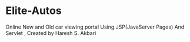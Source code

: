 # Elite-Autos
Online New and Old car viewing portal Using JSP(JavaServer Pages) And Servlet , Created by Haresh S. Akbari
